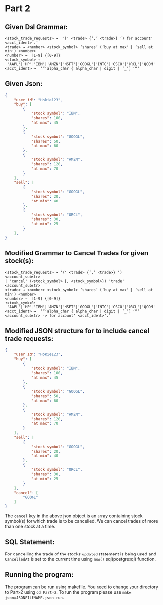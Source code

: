 # **Part 2**

## Given Dsl Grammar:
```
<stock_trade_requests> →  ‘(' <trade> {‘,’ <trade>} ‘) for account' <acct_ident>’.’
<trade> → <number> <stock_symbol> ‘shares’ (‘buy at max' | ‘sell at min') <number>
<number> →  [1-9] {[0-9]}
<stock_symbol> →
 'AAPL'|'HP'|'IBM'|'AMZN'|'MSFT'|'GOOGL'|'INTC'|'CSCO'|'ORCL'|'QCOM'
<acct_ident> →  ‘“‘alpha_char { alpha_char | digit | ’_’} ‘“‘

```

## Given Json:
```json
{
    "user id": "Hokie123",
    "buy": [
        {
            "stock symbol": "IBM",
            "shares": 100,
            "at max": 45
        },
        {
            "stock symbol": "GOOGL",
            "shares": 50,
            "at max": 60
        },
        {
            "stock symbol": "AMZN",
            "shares": 120,
            "at max": 70
        }
    ],
    "sell": [
        {
            "stock symbol": "GOOGL",
            "shares": 20,
            "at min": 40
        },
        {
            "stock symbol": "ORCL",
            "shares": 30,
            "at min": 25
        }
    ],
}
```

## Modified Grammar to Cancel Trades for given stock(s):
```
<stock_trade_requests> → ‘(' <trade> {‘,’ <trade>} ‘)  <account_substr> 
| 'cancel' (<stock_symbol> {, <stock_symbol>}) 'trade' <account_substr>
<trade> → <number> <stock_symbol> ‘shares’ (‘buy at max' | ‘sell at min') <number>
<number> →  [1-9] {[0-9]}
<stock_symbol> →
 'AAPL'|'HP'|'IBM'|'AMZN'|'MSFT'|'GOOGL'|'INTC'|'CSCO'|'ORCL'|'QCOM'
<acct_ident> →  ‘“‘alpha_char { alpha_char | digit | ’_’} ‘“‘
<account_substr> -> for account' <acct_ident>’.’
```


## Modified JSON structure for to include cancel trade requests:
```json
{
    "user id": "Hokie123",
    "buy": [
        {
            "stock symbol": "IBM",
            "shares": 100,
            "at max": 45
        },
        {
            "stock symbol": "GOOGL",
            "shares": 50,
            "at max": 60
        },
        {
            "stock symbol": "AMZN",
            "shares": 120,
            "at max": 70
        }
    ],
    "sell": [
        {
            "stock symbol": "GOOGL",
            "shares": 20,
            "at min": 40
        },
        {
            "stock symbol": "ORCL",
            "shares": 30,
            "at min": 25
        }
    ],
    "cancel": [
        "GOOGL"
    ]
}

```

The `cancel` key in the above json object is an array containing stock symbol(s) for which trade is to be cancelled. We can cancel trades of more than one stock at a time.


## SQL Statement:
For cancelling the trade of the stocks `updated` statement is being used and `CancelledAt` is set to the current time using `now()` sql(postgresql) function.


## Running the program:
The program can be run using makefile. You need to change your directory to Part-2 using `cd Part-2`. To run the program please use `make json=JSONFILENAME.json run`.
